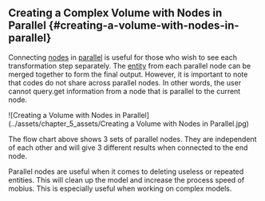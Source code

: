 ## Creating a Complex Volume with Nodes in Parallel {#creating-a-volume-with-nodes-in-parallel}

Connecting [nodes](../chapter_1_mobius_interface/nodes.md) in [parallel](../chapter_1_mobius_interface/transfer_of_info_btw_nodes.md) is useful for those who wish to see each transformation step separately. The [entity](../chapter_2_geo-info_data_model/Entities.md) from each parallel node can be merged together to form the final output. However, it is important to note that codes do not share across parallel nodes. In other words, the user cannot query.get information from a node that is parallel to the current node.

![Creating a Volume with Nodes in Parallel](../assets/chapter_5_assets/Creating a Volume with Nodes in Parallel.jpg)

The flow chart above shows 3 sets of parallel nodes. They are independent of each other and will give 3 different results when connected to the end node.

Parallel nodes are useful when it comes to deleting useless or repeated entities. This will clean up the model and increase the process speed of mobius. This is especially useful when working on complex models.
